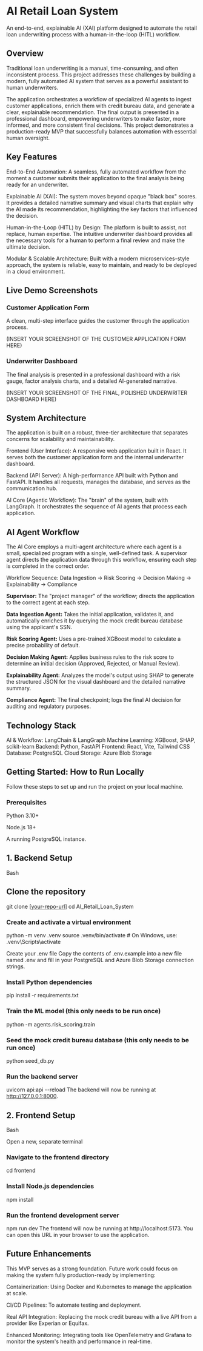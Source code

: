 # AI Retail Loan System
An end-to-end, explainable AI (XAI) platform designed to automate the retail loan underwriting process with a human-in-the-loop (HITL) workflow.

## Overview
Traditional loan underwriting is a manual, time-consuming, and often inconsistent process. This project addresses these challenges by building a modern, fully automated AI system that serves as a powerful assistant to human underwriters.

The application orchestrates a workflow of specialized AI agents to ingest customer applications, enrich them with credit bureau data, and generate a clear, explainable recommendation. The final output is presented in a professional dashboard, empowering underwriters to make faster, more informed, and more consistent final decisions. This project demonstrates a production-ready MVP that successfully balances automation with essential human oversight.

## Key Features
End-to-End Automation: A seamless, fully automated workflow from the moment a customer submits their application to the final analysis being ready for an underwriter.

Explainable AI (XAI): The system moves beyond opaque "black box" scores. It provides a detailed narrative summary and visual charts that explain why the AI made its recommendation, highlighting the key factors that influenced the decision.

Human-in-the-Loop (HITL) by Design: The platform is built to assist, not replace, human expertise. The intuitive underwriter dashboard provides all the necessary tools for a human to perform a final review and make the ultimate decision.

Modular & Scalable Architecture: Built with a modern microservices-style approach, the system is reliable, easy to maintain, and ready to be deployed in a cloud environment.

## Live Demo Screenshots
### Customer Application Form
A clean, multi-step interface guides the customer through the application process.

(INSERT YOUR SCREENSHOT OF THE CUSTOMER APPLICATION FORM HERE)

### Underwriter Dashboard
The final analysis is presented in a professional dashboard with a risk gauge, factor analysis charts, and a detailed AI-generated narrative.

(INSERT YOUR SCREENSHOT OF THE FINAL, POLISHED UNDERWRITER DASHBOARD HERE)

## System Architecture
The application is built on a robust, three-tier architecture that separates concerns for scalability and maintainability.

Frontend (User Interface): A responsive web application built in React. It serves both the customer application form and the internal underwriter dashboard.

Backend (API Server): A high-performance API built with Python and FastAPI. It handles all requests, manages the database, and serves as the communication hub.

AI Core (Agentic Workflow): The "brain" of the system, built with LangGraph. It orchestrates the sequence of AI agents that process each application.

## AI Agent Workflow
The AI Core employs a multi-agent architecture where each agent is a small, specialized program with a single, well-defined task. A supervisor agent directs the application data through this workflow, ensuring each step is completed in the correct order.

Workflow Sequence: Data Ingestion -> Risk Scoring -> Decision Making -> Explainability -> Compliance

**Supervisor:** The "project manager" of the workflow; directs the application to the correct agent at each step.

**Data Ingestion Agent:** Takes the initial application, validates it, and automatically enriches it by querying the mock credit bureau database using the applicant's SSN.

**Risk Scoring Agent:** Uses a pre-trained XGBoost model to calculate a precise probability of default.

**Decision Making Agent:** Applies business rules to the risk score to determine an initial decision (Approved, Rejected, or Manual Review).

**Explainability Agent:** Analyzes the model's output using SHAP to generate the structured JSON for the visual dashboard and the detailed narrative summary.

**Compliance Agent:** The final checkpoint; logs the final AI decision for auditing and regulatory purposes.

## Technology Stack
AI & Workflow: LangChain & LangGraph
Machine Learning: XGBoost, SHAP, scikit-learn
Backend: Python, FastAPI
Frontend: React, Vite, Tailwind CSS
Database: PostgreSQL
Cloud Storage: Azure Blob Storage

## Getting Started: How to Run Locally
Follow these steps to set up and run the project on your local machine.

### Prerequisites
Python 3.10+

Node.js 18+

A running PostgreSQL instance.

## 1. Backend Setup
Bash

## Clone the repository
git clone [[your-repo-url](https://github.com/VinayKiranFundae13/AI-Retail-Loan-System.git)]
cd AI_Retail_Loan_System

### Create and activate a virtual environment
python -m venv .venv
source .venv/bin/activate # On Windows, use: .venv\Scripts\activate

Create your .env file
Copy the contents of .env.example into a new file named .env
and fill in your PostgreSQL and Azure Blob Storage connection strings.

### Install Python dependencies
pip install -r requirements.txt

### Train the ML model (this only needs to be run once)
python -m agents.risk_scoring.train

### Seed the mock credit bureau database (this only needs to be run once)
python seed_db.py

### Run the backend server
uvicorn api:api --reload
The backend will now be running at http://127.0.0.1:8000.

## 2. Frontend Setup
Bash

 Open a new, separate terminal

### Navigate to the frontend directory
cd frontend

### Install Node.js dependencies
npm install

### Run the frontend development server
npm run dev
The frontend will now be running at http://localhost:5173. You can open this URL in your browser to use the application.

## Future Enhancements
This MVP serves as a strong foundation. Future work could focus on making the system fully production-ready by implementing:

Containerization: Using Docker and Kubernetes to manage the application at scale.

CI/CD Pipelines: To automate testing and deployment.

Real API Integration: Replacing the mock credit bureau with a live API from a provider like Experian or Equifax.

Enhanced Monitoring: Integrating tools like OpenTelemetry and Grafana to monitor the system's health and performance in real-time.
